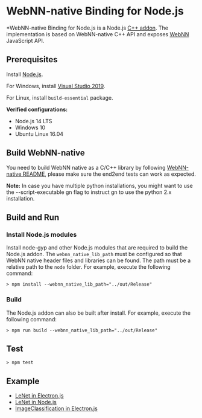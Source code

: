 # WebNN-native Binding for Node.js

*WebNN-native Binding for Node.js is a Node.js [C++ addon](https://nodejs.org/api/addons.html). The implementation is based on WebNN-native C++ API and exposes [WebNN](https://webmachinelearning.github.io/webnn/) JavaScript API.


## Prerequisites

Install [Node.js](https://nodejs.org/).

For Windows, install [Visual Studio 2019](https://visualstudio.microsoft.com/vs/).

For Linux, install `build-essential` package.

**Verified configurations:**
  * Node.js 14 LTS
  * Windows 10
  * Ubuntu Linux 16.04

## Build WebNN-native

You need to build WebNN native as a C/C++ library by following [WebNN-native README](https://github.com/webmachinelearning/webnn-native#readme), please make sure the end2end tests can work as expected.

**Note:** In case you have multiple python installations, you might want to use the --script-executable gn flag to instruct gn to use the python 2.x installation.

## Build and Run

### Install Node.js modules

Install node-gyp and other Node.js modules that are required to build the Node.js addon. The `webnn_native_lib_path` must be configured so that WebNN native header files and libraries can be found. The path must be a relative path to the `node` folder. For example, execute the following command:

```shell script
> npm install --webnn_native_lib_path="../out/Release"
```

### Build

The Node.js addon can also be built after install. For example, execute the following command:

```shell script
> npm run build --webnn_native_lib_path="../out/Release"
```

## Test

```shell script
> npm test
```

## Example

 * [LeNet in Electron.js](examples/electron/lenet/README.md)
 * [LeNet in Node.js](examples/console/lenet/README.md)
 * [ImageClassification in Electron.js](examples/electron/image_classification/README.md)
